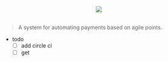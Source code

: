 <div align='center'> <img src='https://goo.gl/UxnfW1' /></div>
<br/>

> A system for automating payments based on agile points.

- todo
  - [ ] add circle ci
  - [ ] get 
